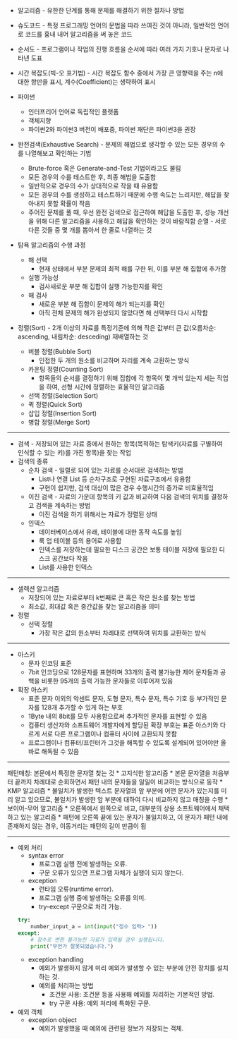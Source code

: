 * 알고리즘 - 유한한 단계를 통해 문제를 해결하기 위한 절차나 방법
* 슈도코드 - 특정 프로그래밍 언어의 문법을 따라 쓰여진 것이 아니라, 일반적인 언어로 코드를 흉내 내어 알고리즘을 써 놓은 코드
* 순서도 - 프로그램이나 작업의 진행 흐름을 순서에 따라 여러 가지 기호나 문자로 나타낸 도표
* 시간 복잡도(빅-오 표기법) - 시간 복잡도 함수 중에서 가장 큰 영향력을 주는 n에 대한 항만을 표시, 계수(Coefficient)는 생략하여 표시
* 파이썬 
    * 인터프리어 언어로 독립적인 플랫폼
    * 객체지향
    * 파이썬2와 파이썬3 버전이 배포중, 파이썬 재단은 파이썬3을 권장

* 완전검색(Exhaustive Search) - 문제의 해법으로 생각할 수 있는 모든 경우의 수를 나열해보고 확인하는 기법
    * Brute-force 혹은 Generate-and-Test 기법이라고도 불림
    * 모든 경우의 수를 테스트한 후, 최종 해법을 도출함
    * 일반적으로 경우의 수가 상대적으로 작을 때 유용함
    * 모든 경우의 수를 생성하고 테스트하기 때문에 수행 속도는 느리지만, 해답을 찾아내지 못할 확률이 작음
    * 주어진 문제를 풀 때, 우선 완전 검색으로 접근하여 해답을 도출한 후, 성능 개선을 위해 다른 알고리즘을 사용하고 해답을 확인하는 것이 바람직함
순열 - 서로 다른 것들 중 몇 개를 뽑아서 한 줄로 나열하는 것

* 탐욕 알고리즘의 수행 과정
    * 해 선택
        * 현재 상태에서 부분 문제의 최적 해를 구한 뒤, 이를 부분 해 집합에 추가함 
    * 실행 가능성 
        * 검사새로운 부분 해 집합이 실행 가능한지를 확인
    * 해 검사
        * 새로운 부분 해 집합이 문제의 해가 되는지를 확인
        * 아직 전체 문제의 해가 완성되지 않았다면 해 선택부터 다시 시작함

* 정렬(Sort) - 2개 이상의 자료를 특정기준에 의해 작은 값부터 큰 값(오름차순: ascending, 내림차순: desceding) 재배열하는 것
    * 버블 정렬(Bubble Sort)
        * 인접한 두 개의 원소를 비교하며 자리를 계속 교환하는 방식
    * 카운팅 정렬(Counting Sort)
        * 항목들의 순서를 결정하기 위해 집합에 각 항목이 몇 개씩 있는지 세는 작업을 하여, 선형 시간에 정렬하는 효율적인 알고리즘
    * 선택 정렬(Selection Sort)
    * 퀵 정렬(Quick Sort)
    * 삽입 정렬(Insertion Sort)
    * 병합 정렬(Merge Sort)
----------------------

* 검색 - 저장되어 있는 자료 중에서 원하는 항목(목적하는 탐색키(자료를 구별하여 인식할 수 있는 키)를 가진 항목)을 찾는 작업
* 검색의 종류
    * 순차 검색 - 일렬로 되어 있는 자료를 순서대로 검색하는 방법
        * List나 연결 List 등 순차구조로 구현된 자료구조에서 유용함
        * 구현이 쉽지만, 검색 대상이 많은 경우 수행시간의 증가로 비효율적임
    * 이진 검색 - 자료의 가운데 항목의 키 값과 비교하여 다음 검색의 위치를 결정하고 검색을 계속하는 방법
        * 이진 검색을 하기 위해서는 자료가 정렬된 상태
    * 인덱스
        * 데이터베이스에서 유래, 테이블에 대한 동작 속도를 높임
        * 룩 업 테이블 등의 용어로 사용함
        * 인덱스를 저장하는데 필요한 디스크 공간은 보통 테이블 저장에 필요한 디스크 공간보다 작음
        * List를 사용한 인덱스


--------------------------------
* 셀렉션 알고리즘 
    * 저장되어 있는 자료로부터 k번째로 큰 혹은 작은 원소를 찾는 방법
    * 최소값, 최대값 혹은 중간값을 찾는 알고리즘을 의미
* 정렬
    * 선택 정렬
        * 가장 작은 값의 원소부터 차례대로 선택하여 위치를 교환하는 방식

--------------------------------

* 아스키
    * 문자 인코딩 표준
    * 7bit 인코딩으로 128문자를 표현하며 33개의 출력 불가능한 제어 문자들과 공백을 비롯한 95개의 출력 가능한 문자들로 이루어져 있음
* 확장 아스키
    * 표준 문자 이외의 악센트 문자, 도형 문자, 특수 문자, 특수 기호 등 부가적인 문자를 128개 추가할 수 있게 하는 부호
    * 1Byte 내의 8bit를 모두 사용함으로써 추가적인 문자를 표현할 수 있음
    * 컴퓨터 생산자와 소프트웨어 개발자에게 할당된 확장 부호는 표준 아스키와 다르게 서로 다른 프로그램이나 컴퓨터 사이에 교환되지 못함
    * 프로그램이나 컴퓨터/프린터가 그것을 해독할 수 있도록 설계되어 있어야만 올바로 해독될 수 있음

--------------------------------

패턴매칭: 본문에서 특정한 문자열 찾는 것
    * 고지식한 알고리즘
        * 본문 문자열을 처음부터 끝까지 차례대로 순회하면서 패턴 내의 문자들을 일일이 비교하는 방식으로 동작
    * KMP 알고리즘
        * 불일치가 발생한 텍스트 문자열의 앞 부분에 어떤 문자가 있는지를 미리 알고 있으므로, 불일치가 발생한 앞 부분에 대하여 다시 비교하지 않고 매칭을 수행
    * 보이어-무어 알고리즘
        * 오른쪽에서 왼쪽으로 비교, 대부분의 상용 소프트웨어에서 채택하고 있는 알고리즘
        * 패턴에 오른쪽 끝에 있는 문자가 불일치하고, 이 문자가 패턴 내에 존재하지 않는 경우, 이동거리는 패턴의 길이 만큼이 됨
        

----------------------------------
* 예외 처리
    * syntax error
        * 프로그램 실행 전에 발생하는 오류.
        * 구문 오류가 있으면 프로그램 자체가 실행이 되지 않는다.
    * exception
        * 런타임 오류(runtime error).
        * 프로그램 실행 중에 발생하는 오류를 의미.
        * try-except 구문으로 처리 가능.
    ``` python
    try:
        number_input_a = int(input("정수 입력> "))
    except:
        # 정수로 변환 불가능한 자료가 입력될 경우 실행됩니다.
        print("무언가 잘못되었습니다.")
    
    ```
    * exception handling
        * 예외가 발생하지 않게 미리 예외가 발생할 수 있는 부분에 안전 장치를 설치하는 것.
        * 예외를 처리하는 방법
            * 조건문 사용: 조건문 등을 사용해 예외를 처리하는 기본적인 방법.
            * try 구문 사용: 예외 처리에 특화된 구문.
* 예외 객체
    * exception object
        * 예외가 발생했을 때 예외에 관련된 정보가 저장되는 객체.
        